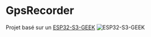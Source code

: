 # GpsRecorder

Projet basé sur un [ESP32-S3-GEEK](https://www.waveshare.com/wiki/ESP32-S3-GEEK)
![ESP32-S3-GEEK](https://www.waveshare.com/wiki/File:ESP32-S3-GEEK-introduction-02.png)
